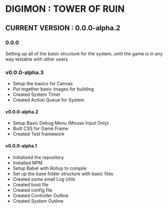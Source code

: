 # DIGIMON : TOWER OF RUIN

## CURRENT VERSION : 0.0.0-alpha.2

### 0.0.0
Setting up all of the basic structure for the system, until the game is in any way testable with other users

### v0.0.0-alpha.3
* Setup the basics for Canvas
* Put together basic images for building
* Created System Timer
* Created Action Queue for System

#### v0.0.0-alpha.2
* Setup Basic Debug Menu (Mouse Input Only)
* Built CSS for Game Frame
* Created Test framework

#### v0.0.0-alpha.1
* Initialized the repository
* Installed NPM
* Setup Babel with Rollup to compile
* Set up the base folder structure with basic files
* Created some small Log Utils
* Created boot file
* Created config file
* Created Controller Outline
* Created System Outline